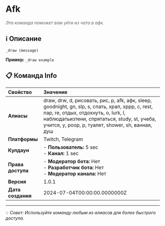 # Afk

<span style="color: #666; font-style: italic;">Эта команда поможет вам уйти из чата в афк.</span>

## ℹ️ Описание

`_draw (message)`

**Пример:** `_draw example`

## 📋 Команда Info

| **Свойство** | **Значение** |
|:----------------|:----------------|
| **Алиасы** | draw, drw, d, рисовать, рис, р, afk, афк, sleep, goodnight, gn, slp, s, спать, храп, хррр, с, rest, nap, re, отдых, отдохнуть, о, lurk, l, наблюдатьизтени, спрятаться, study, st, учеба, учится, у, poop, p, туалет, shower, sh, ванная, душ |
| **Платформы** | Twitch, Telegram |
| **Кулдаун** | - **Пользователь:** 5 sec<br> - **Канал:** 1 sec |
| **Права доступа** | - **Модератор бота:** Нет<br> - **Разработчик бота:** Нет<br> - **Модератор канала:** Нет |
| **Версия** | 1.0.1 |
| **Дата создания** | 2024-07-04T00:00:00.0000000Z |

---

💡 *Совет: Используйте команду любым из алиасов для более быстрого доступа.*
